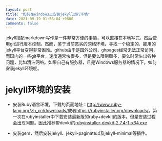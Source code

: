 ```yaml
---
layout: post
title: "如何在windows上安装jekyll运行环境"
date: 2021-09-19 01:58:04 +0800
comments: false
---
```


jekyll搭配markdown写作是一件非常方便的事情，可以直接在本地写完，然后使用git进行版本控制。然而，鉴于当前恶劣的网络环境，寻找一个稳定的、能用的jekyll平台变得非常困难。github由于是国外公司，ghpages经常无法正常访问，而国内的一些git平台，速度通常快很多，但是要么限制颇多，要么时常生出各种问题，比如清洁网络。如果自己有服务器，且是Windows服务器的情况下，如何安装jekyll环境呢。

# jekyll环境的安装

- 安装Ruby语言环境。下载的页面地址：<http://www.ruby-lang.org/zh_cn/downloads/>或者<https://rubyinstaller.org/downloads/>。第一次在rubyinstaller中下载安装最新版的ruby+devkit的版本，但是安装过程会出现问题。因此推荐带devkt的[rubyinstaller-devkit-2.7.4-1-x64.exe](https://github.com/oneclick/rubyinstaller2/releases/download/RubyInstaller-2.7.4-1/rubyinstaller-devkit-2.7.4-1-x64.exe)

- 安装gem，然后安装jekyll、jekyll-paginate以及jekyll-minimal等插件。
